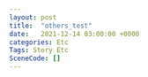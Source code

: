 ```yaml
---
layout: post
title:  "others_test"
date:   2021-12-14 03:00:00 +0000
categories: Etc
Tags: Story Etc
SceneCode: []
---
```

